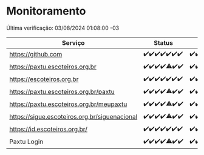 # Monitoramento

Última verificação: 03/08/2024 01:08:00 -03

|Serviço|Status|Últimas 24h|
|---|---|---|
|https://github.com|<span title="2024-07-27: OK=24">✔️</span><span title="2024-07-28: OK=23">✔️</span><span title="2024-07-29: OK=24">✔️</span><span title="2024-07-30: OK=24">✔️</span><span title="2024-07-31: OK=24">✔️</span><span title="2024-08-01: OK=23">✔️</span><span title="2024-08-02: OK=4">✔️</span>|<span title="02/08/2024 01:09:00 -03 : 200">✔️</span><span title="02/08/2024 02:07:00 -03 : 200">✔️</span><span title="02/08/2024 03:11:00 -03 : 200">✔️</span><span title="02/08/2024 04:08:00 -03 : 200">✔️</span><span title="02/08/2024 05:09:00 -03 : 200">✔️</span><span title="02/08/2024 06:08:00 -03 : 200">✔️</span><span title="02/08/2024 07:07:00 -03 : 200">✔️</span><span title="02/08/2024 08:06:00 -03 : 200">✔️</span><span title="02/08/2024 09:12:00 -03 : 200">✔️</span><span title="02/08/2024 10:10:00 -03 : 200">✔️</span><span title="02/08/2024 11:07:00 -03 : 200">✔️</span><span title="02/08/2024 12:07:00 -03 : 200">✔️</span><span title="02/08/2024 13:08:00 -03 : 200">✔️</span><span title="02/08/2024 14:06:00 -03 : 200">✔️</span><span title="02/08/2024 15:09:00 -03 : 200">✔️</span><span title="02/08/2024 16:04:00 -03 : 200">✔️</span><span title="02/08/2024 17:08:00 -03 : 200">✔️</span><span title="02/08/2024 18:07:00 -03 : 200">✔️</span><span title="02/08/2024 19:06:00 -03 : 200">✔️</span><span title="02/08/2024 20:06:00 -03 : 200">✔️</span><span title="02/08/2024 21:34:00 -03 : 200">✔️</span><span title="02/08/2024 22:55:00 -03 : 200">✔️</span><span title="02/08/2024 23:27:00 -03 : 200">✔️</span><span title="03/08/2024 00:07:00 -03 : 200">✔️</span><span title="03/08/2024 01:08:00 -03 : 200">✔️</span>|
|https://paxtu.escoteiros.org.br|<span title="2024-07-27: OK=24">✔️</span><span title="2024-07-28: OK=23">✔️</span><span title="2024-07-29: OK=24">✔️</span><span title="2024-07-30: OK=24">✔️</span><span title="2024-07-31: OK=23, Falhas=1">⚠️</span><span title="2024-08-01: OK=23">✔️</span><span title="2024-08-02: OK=4">✔️</span>|<span title="02/08/2024 01:09:00 -03 : 200">✔️</span><span title="02/08/2024 02:07:00 -03 : 200">✔️</span><span title="02/08/2024 03:11:00 -03 : 200">✔️</span><span title="02/08/2024 04:08:00 -03 : 200">✔️</span><span title="02/08/2024 05:09:00 -03 : 200">✔️</span><span title="02/08/2024 06:08:00 -03 : 200">✔️</span><span title="02/08/2024 07:08:00 -03 : 200">✔️</span><span title="02/08/2024 08:06:00 -03 : 200">✔️</span><span title="02/08/2024 09:12:00 -03 : 200">✔️</span><span title="02/08/2024 10:10:00 -03 : 0">❌</span><span title="02/08/2024 11:07:00 -03 : 200">✔️</span><span title="02/08/2024 12:07:00 -03 : 200">✔️</span><span title="02/08/2024 13:08:00 -03 : 200">✔️</span><span title="02/08/2024 14:06:00 -03 : 200">✔️</span><span title="02/08/2024 15:09:00 -03 : 0">❌</span><span title="02/08/2024 16:04:00 -03 : 200">✔️</span><span title="02/08/2024 17:08:00 -03 : 200">✔️</span><span title="02/08/2024 18:07:00 -03 : 200">✔️</span><span title="02/08/2024 19:06:00 -03 : 200">✔️</span><span title="02/08/2024 20:06:00 -03 : 200">✔️</span><span title="02/08/2024 21:34:00 -03 : 200">✔️</span><span title="02/08/2024 22:55:00 -03 : 200">✔️</span><span title="02/08/2024 23:27:00 -03 : 200">✔️</span><span title="03/08/2024 00:07:00 -03 : 200">✔️</span><span title="03/08/2024 01:08:00 -03 : 200">✔️</span>|
|https://escoteiros.org.br|<span title="2024-07-27: OK=24">✔️</span><span title="2024-07-28: OK=23">✔️</span><span title="2024-07-29: OK=24">✔️</span><span title="2024-07-30: OK=24">✔️</span><span title="2024-07-31: OK=24">✔️</span><span title="2024-08-01: OK=23">✔️</span><span title="2024-08-02: OK=4">✔️</span>|<span title="02/08/2024 01:09:00 -03 : 200">✔️</span><span title="02/08/2024 02:07:00 -03 : 200">✔️</span><span title="02/08/2024 03:11:00 -03 : 200">✔️</span><span title="02/08/2024 04:08:00 -03 : 200">✔️</span><span title="02/08/2024 05:09:00 -03 : 200">✔️</span><span title="02/08/2024 06:08:00 -03 : 200">✔️</span><span title="02/08/2024 07:08:00 -03 : 200">✔️</span><span title="02/08/2024 08:06:00 -03 : 200">✔️</span><span title="02/08/2024 09:12:00 -03 : 200">✔️</span><span title="02/08/2024 10:11:00 -03 : 200">✔️</span><span title="02/08/2024 11:07:00 -03 : 200">✔️</span><span title="02/08/2024 12:07:00 -03 : 200">✔️</span><span title="02/08/2024 13:08:00 -03 : 200">✔️</span><span title="02/08/2024 14:06:00 -03 : 200">✔️</span><span title="02/08/2024 15:10:00 -03 : 200">✔️</span><span title="02/08/2024 16:04:00 -03 : 200">✔️</span><span title="02/08/2024 17:08:00 -03 : 200">✔️</span><span title="02/08/2024 18:07:00 -03 : 200">✔️</span><span title="02/08/2024 19:06:00 -03 : 200">✔️</span><span title="02/08/2024 20:06:00 -03 : 200">✔️</span><span title="02/08/2024 21:34:00 -03 : 200">✔️</span><span title="02/08/2024 22:55:00 -03 : 200">✔️</span><span title="02/08/2024 23:27:00 -03 : 200">✔️</span><span title="03/08/2024 00:07:00 -03 : 200">✔️</span><span title="03/08/2024 01:08:00 -03 : 200">✔️</span>|
|https://paxtu.escoteiros.org.br/paxtu|<span title="2024-07-27: OK=24">✔️</span><span title="2024-07-28: OK=23">✔️</span><span title="2024-07-29: OK=24">✔️</span><span title="2024-07-30: OK=24">✔️</span><span title="2024-07-31: OK=23, Falhas=1">⚠️</span><span title="2024-08-01: OK=23">✔️</span><span title="2024-08-02: OK=4">✔️</span>|<span title="02/08/2024 01:09:00 -03 : 200">✔️</span><span title="02/08/2024 02:07:00 -03 : 200">✔️</span><span title="02/08/2024 03:11:00 -03 : 200">✔️</span><span title="02/08/2024 04:08:00 -03 : 200">✔️</span><span title="02/08/2024 05:09:00 -03 : 200">✔️</span><span title="02/08/2024 06:08:00 -03 : 200">✔️</span><span title="02/08/2024 07:08:00 -03 : 200">✔️</span><span title="02/08/2024 08:06:00 -03 : 200">✔️</span><span title="02/08/2024 09:13:00 -03 : 200">✔️</span><span title="02/08/2024 10:11:00 -03 : 0">❌</span><span title="02/08/2024 11:07:00 -03 : 200">✔️</span><span title="02/08/2024 12:07:00 -03 : 200">✔️</span><span title="02/08/2024 13:08:00 -03 : 200">✔️</span><span title="02/08/2024 14:06:00 -03 : 200">✔️</span><span title="02/08/2024 15:10:00 -03 : 0">❌</span><span title="02/08/2024 16:04:00 -03 : 200">✔️</span><span title="02/08/2024 17:08:00 -03 : 200">✔️</span><span title="02/08/2024 18:07:00 -03 : 200">✔️</span><span title="02/08/2024 19:06:00 -03 : 200">✔️</span><span title="02/08/2024 20:06:00 -03 : 200">✔️</span><span title="02/08/2024 21:34:00 -03 : 200">✔️</span><span title="02/08/2024 22:55:00 -03 : 200">✔️</span><span title="02/08/2024 23:27:00 -03 : 200">✔️</span><span title="03/08/2024 00:07:00 -03 : 200">✔️</span><span title="03/08/2024 01:08:00 -03 : 200">✔️</span>|
|https://paxtu.escoteiros.org.br/meupaxtu|<span title="2024-07-27: OK=24">✔️</span><span title="2024-07-28: OK=23">✔️</span><span title="2024-07-29: OK=24">✔️</span><span title="2024-07-30: OK=24">✔️</span><span title="2024-07-31: OK=23, Falhas=1">⚠️</span><span title="2024-08-01: OK=23">✔️</span><span title="2024-08-02: OK=4">✔️</span>|<span title="02/08/2024 01:09:00 -03 : 200">✔️</span><span title="02/08/2024 02:07:00 -03 : 200">✔️</span><span title="02/08/2024 03:11:00 -03 : 200">✔️</span><span title="02/08/2024 04:08:00 -03 : 200">✔️</span><span title="02/08/2024 05:09:00 -03 : 200">✔️</span><span title="02/08/2024 06:08:00 -03 : 200">✔️</span><span title="02/08/2024 07:08:00 -03 : 200">✔️</span><span title="02/08/2024 08:06:00 -03 : 200">✔️</span><span title="02/08/2024 09:13:00 -03 : 200">✔️</span><span title="02/08/2024 10:11:00 -03 : 502">❌</span><span title="02/08/2024 11:07:00 -03 : 200">✔️</span><span title="02/08/2024 12:07:00 -03 : 200">✔️</span><span title="02/08/2024 13:08:00 -03 : 200">✔️</span><span title="02/08/2024 14:06:00 -03 : 200">✔️</span><span title="02/08/2024 15:10:00 -03 : 0">❌</span><span title="02/08/2024 16:04:00 -03 : 200">✔️</span><span title="02/08/2024 17:08:00 -03 : 200">✔️</span><span title="02/08/2024 18:07:00 -03 : 200">✔️</span><span title="02/08/2024 19:06:00 -03 : 200">✔️</span><span title="02/08/2024 20:06:00 -03 : 200">✔️</span><span title="02/08/2024 21:34:00 -03 : 200">✔️</span><span title="02/08/2024 22:55:00 -03 : 200">✔️</span><span title="02/08/2024 23:27:00 -03 : 200">✔️</span><span title="03/08/2024 00:07:00 -03 : 200">✔️</span><span title="03/08/2024 01:08:00 -03 : 200">✔️</span>|
|https://sigue.escoteiros.org.br/siguenacional|<span title="2024-07-27: OK=24">✔️</span><span title="2024-07-28: OK=23">✔️</span><span title="2024-07-29: OK=24">✔️</span><span title="2024-07-30: OK=24">✔️</span><span title="2024-07-31: OK=23, Falhas=1">⚠️</span><span title="2024-08-01: OK=23">✔️</span><span title="2024-08-02: OK=4">✔️</span>|<span title="02/08/2024 01:09:00 -03 : 200">✔️</span><span title="02/08/2024 02:07:00 -03 : 200">✔️</span><span title="02/08/2024 03:11:00 -03 : 200">✔️</span><span title="02/08/2024 04:08:00 -03 : 200">✔️</span><span title="02/08/2024 05:09:00 -03 : 200">✔️</span><span title="02/08/2024 06:08:00 -03 : 200">✔️</span><span title="02/08/2024 07:08:00 -03 : 200">✔️</span><span title="02/08/2024 08:06:00 -03 : 200">✔️</span><span title="02/08/2024 09:13:00 -03 : 200">✔️</span><span title="02/08/2024 10:11:00 -03 : 502">❌</span><span title="02/08/2024 11:07:00 -03 : 200">✔️</span><span title="02/08/2024 12:07:00 -03 : 200">✔️</span><span title="02/08/2024 13:08:00 -03 : 200">✔️</span><span title="02/08/2024 14:06:00 -03 : 200">✔️</span><span title="02/08/2024 15:10:00 -03 : 0">❌</span><span title="02/08/2024 16:04:00 -03 : 200">✔️</span><span title="02/08/2024 17:08:00 -03 : 200">✔️</span><span title="02/08/2024 18:07:00 -03 : 200">✔️</span><span title="02/08/2024 19:06:00 -03 : 200">✔️</span><span title="02/08/2024 20:06:00 -03 : 200">✔️</span><span title="02/08/2024 21:34:00 -03 : 200">✔️</span><span title="02/08/2024 22:55:00 -03 : 200">✔️</span><span title="02/08/2024 23:28:00 -03 : 200">✔️</span><span title="03/08/2024 00:07:00 -03 : 200">✔️</span><span title="03/08/2024 01:08:00 -03 : 200">✔️</span>|
|https://id.escoteiros.org.br/|<span title="2024-07-27: OK=24">✔️</span><span title="2024-07-28: OK=23">✔️</span><span title="2024-07-29: OK=24">✔️</span><span title="2024-07-30: OK=24">✔️</span><span title="2024-07-31: OK=24">✔️</span><span title="2024-08-01: OK=23">✔️</span><span title="2024-08-02: OK=4">✔️</span>|<span title="02/08/2024 01:09:00 -03 : 200">✔️</span><span title="02/08/2024 02:07:00 -03 : 200">✔️</span><span title="02/08/2024 03:11:00 -03 : 200">✔️</span><span title="02/08/2024 04:08:00 -03 : 200">✔️</span><span title="02/08/2024 05:09:00 -03 : 200">✔️</span><span title="02/08/2024 06:08:00 -03 : 200">✔️</span><span title="02/08/2024 07:08:00 -03 : 200">✔️</span><span title="02/08/2024 08:06:00 -03 : 200">✔️</span><span title="02/08/2024 09:13:00 -03 : 200">✔️</span><span title="02/08/2024 10:11:00 -03 : 200">✔️</span><span title="02/08/2024 11:07:00 -03 : 200">✔️</span><span title="02/08/2024 12:07:00 -03 : 200">✔️</span><span title="02/08/2024 13:08:00 -03 : 200">✔️</span><span title="02/08/2024 14:06:00 -03 : 200">✔️</span><span title="02/08/2024 15:10:00 -03 : 200">✔️</span><span title="02/08/2024 16:04:00 -03 : 200">✔️</span><span title="02/08/2024 17:08:00 -03 : 200">✔️</span><span title="02/08/2024 18:07:00 -03 : 200">✔️</span><span title="02/08/2024 19:06:00 -03 : 200">✔️</span><span title="02/08/2024 20:06:00 -03 : 200">✔️</span><span title="02/08/2024 21:34:00 -03 : 200">✔️</span><span title="02/08/2024 22:55:00 -03 : 200">✔️</span><span title="02/08/2024 23:28:00 -03 : 200">✔️</span><span title="03/08/2024 00:07:00 -03 : 200">✔️</span><span title="03/08/2024 01:08:00 -03 : 200">✔️</span>|
|Paxtu Login|<span title="2024-07-27: OK=24">✔️</span><span title="2024-07-28: OK=23">✔️</span><span title="2024-07-29: OK=24">✔️</span><span title="2024-07-30: OK=24">✔️</span><span title="2024-07-31: OK=23, Falhas=1">⚠️</span><span title="2024-08-01: OK=23">✔️</span><span title="2024-08-02: OK=4">✔️</span>|<span title="02/08/2024 01:09:00 -03 : 200">✔️</span><span title="02/08/2024 02:07:00 -03 : 200">✔️</span><span title="02/08/2024 03:11:00 -03 : 200">✔️</span><span title="02/08/2024 04:08:00 -03 : 200">✔️</span><span title="02/08/2024 05:09:00 -03 : 200">✔️</span><span title="02/08/2024 06:08:00 -03 : 200">✔️</span><span title="02/08/2024 07:08:00 -03 : 200">✔️</span><span title="02/08/2024 08:06:00 -03 : 200">✔️</span><span title="02/08/2024 09:13:00 -03 : 200">✔️</span><span title="02/08/2024 10:11:00 -03 : 502">❌</span><span title="02/08/2024 11:07:00 -03 : 200">✔️</span><span title="02/08/2024 12:07:00 -03 : 200">✔️</span><span title="02/08/2024 13:08:00 -03 : 200">✔️</span><span title="02/08/2024 14:06:00 -03 : 200">✔️</span><span title="02/08/2024 15:10:00 -03 : 200">✔️</span><span title="02/08/2024 16:04:00 -03 : 200">✔️</span><span title="02/08/2024 17:08:00 -03 : 200">✔️</span><span title="02/08/2024 18:07:00 -03 : 200">✔️</span><span title="02/08/2024 19:06:00 -03 : 200">✔️</span><span title="02/08/2024 20:06:00 -03 : 200">✔️</span><span title="02/08/2024 21:34:00 -03 : 200">✔️</span><span title="02/08/2024 22:55:00 -03 : 200">✔️</span><span title="02/08/2024 23:28:00 -03 : 200">✔️</span><span title="03/08/2024 00:07:00 -03 : 200">✔️</span><span title="03/08/2024 01:08:00 -03 : 200">✔️</span>|
